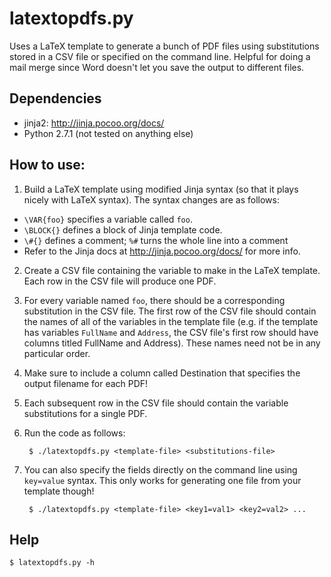 latextopdfs.py
===

Uses a LaTeX template to generate a bunch of PDF files using substitutions
stored in a CSV file or specified on the command line. Helpful for doing a mail
merge since Word doesn't let you save the output to different files.

## Dependencies
- jinja2: http://jinja.pocoo.org/docs/ 
- Python 2.7.1 (not tested on anything else)

## How to use:

1. Build a LaTeX template using modified Jinja syntax (so that it
plays nicely with LaTeX syntax). The syntax changes are as follows:

* `\VAR{foo}` specifies a variable called `foo`.
* `\BLOCK{}` defines a block of Jinja template code.
* `\#{}` defines a comment; `%#` turns the whole line into a comment
* Refer to the Jinja docs at http://jinja.pocoo.org/docs/ for more info.

2. Create a CSV file containing the variable to make in the LaTeX template.
Each row in the CSV file will produce one PDF.

3. For every variable named `foo`, there should be a corresponding substitution
in the CSV file. The first row of the CSV file should contain the names of all
of the variables in the template file (e.g. if the template has variables
`FullName` and `Address`, the CSV file's first row should have columns titled
FullName and Address). These names need not be in any particular order.

4. Make sure to include a column called Destination that specifies the output
filename for each PDF!

5. Each subsequent row in the CSV file should contain the variable
substitutions for a single PDF.

6. Run the code as follows:

		$ ./latextopdfs.py <template-file> <substitutions-file>

7. You can also specify the fields directly on the command line using
`key=value` syntax. This only works for generating one file from your template
though!

		$ ./latextopdfs.py <template-file> <key1=val1> <key2=val2> ...

## Help

	$ latextopdfs.py -h
